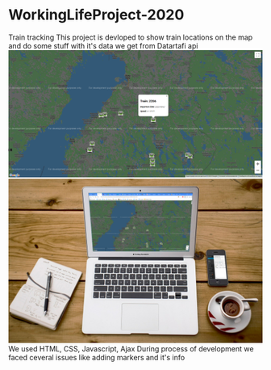 # WorkingLifeProject-2020
Train tracking
This project is devloped to show train locations on the map and do some stuff with it's data we get from Datartafi api
![Prototype](Prototype.png)
![On a laptop](OnALaptop.png)
We used HTML, CSS, Javascript, Ajax
During process of development we faced ceveral issues like adding markers and  it's info